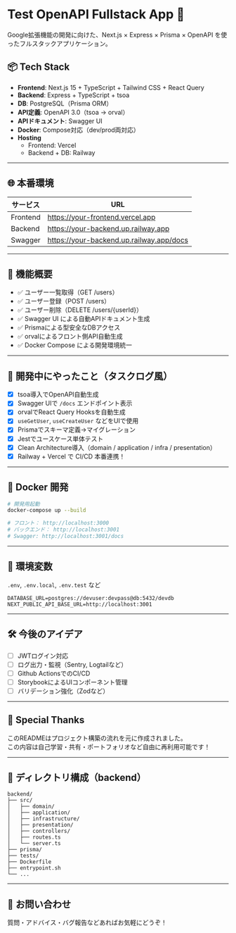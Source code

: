 # Test OpenAPI Fullstack App 🚀

Google拡張機能の開発に向けた、Next.js × Express × Prisma × OpenAPI を使ったフルスタックアプリケーション。

## 📦 Tech Stack

- **Frontend**: Next.js 15 + TypeScript + Tailwind CSS + React Query
- **Backend**: Express + TypeScript + tsoa
- **DB**: PostgreSQL（Prisma ORM）
- **API定義**: OpenAPI 3.0（tsoa → orval）
- **APIドキュメント**: Swagger UI
- **Docker**: Compose対応（dev/prod両対応）
- **Hosting**
  - Frontend: Vercel
  - Backend + DB: Railway

---

## 🌐 本番環境

| サービス  | URL |
|-----------|-----|
| Frontend | https://your-frontend.vercel.app |
| Backend  | https://your-backend.up.railway.app |
| Swagger  | https://your-backend.up.railway.app/docs |

---

## 🧱 機能概要

- ✅ ユーザー一覧取得（GET /users）
- ✅ ユーザー登録（POST /users）
- ✅ ユーザー削除（DELETE /users/{userId}）
- ✅ Swagger UI による自動APIドキュメント生成
- ✅ Prismaによる型安全なDBアクセス
- ✅ orvalによるフロント側API自動生成
- ✅ Docker Compose による開発環境統一

---

## 🧪 開発中にやったこと（タスクログ風）

- [x] tsoa導入でOpenAPI自動生成
- [x] Swagger UIで `/docs` エンドポイント表示
- [x] orvalでReact Query Hooksを自動生成
- [x] `useGetUser`, `useCreateUser` などをUIで使用
- [x] Prismaでスキーマ定義→マイグレーション
- [x] Jestでユースケース単体テスト
- [x] Clean Architecture導入（domain / application / infra / presentation）
- [x] Railway + Vercel で CI/CD 本番連携！

---

## 🐳 Docker 開発

```bash
# 開発用起動
docker-compose up --build

# フロント： http://localhost:3000
# バックエンド： http://localhost:3001
# Swagger: http://localhost:3001/docs
```

---

## 🔐 環境変数

`.env`, `.env.local`, `.env.test` など

```env
DATABASE_URL=postgres://devuser:devpass@db:5432/devdb
NEXT_PUBLIC_API_BASE_URL=http://localhost:3001
```

---

## 🛠 今後のアイデア

- [ ] JWTログイン対応
- [ ] ログ出力・監視（Sentry, Logtailなど）
- [ ] Github ActionsでのCI/CD
- [ ] StorybookによるUIコンポーネント管理
- [ ] バリデーション強化（Zodなど）

---

## 👏 Special Thanks

このREADMEはプロジェクト構築の流れを元に作成されました。  
この内容は自己学習・共有・ポートフォリオなど自由に再利用可能です！

---

## 📁 ディレクトリ構成（backend）

```
backend/
├── src/
│   ├── domain/
│   ├── application/
│   ├── infrastructure/
│   ├── presentation/
│   ├── controllers/
│   ├── routes.ts
│   └── server.ts
├── prisma/
├── tests/
├── Dockerfile
├── entrypoint.sh
└── ...
```

---

## 💬 お問い合わせ

質問・アドバイス・バグ報告などあればお気軽にどうぞ！
